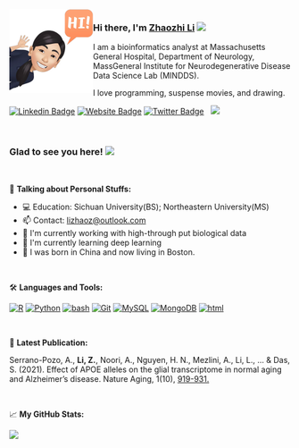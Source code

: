 <img align="left" width="150" height="150" margin-right="100" alt="zhaozhili" src="images/hi.png"/>

### Hi there, I'm <a href="https://gkassym.netlify.app" target="_blank">Zhaozhi Li</a> <img src="https://media.giphy.com/media/hvRJCLFzcasrR4ia7z/giphy.gif" width="25px">

I am a bioinformatics analyst at Massachusetts General Hospital, Department of Neurology, MassGeneral Institute for Neurodegenerative Disease Data Science Lab (MINDDS).

I love programming, suspense movies, and drawing. 

[![Linkedin Badge](https://img.shields.io/badge/-LinkedIn-0e76a8?style=flat-square&logo=Linkedin&logoColor=white)](https://www.linkedin.com/in/zhaozhi-li-10749a14a/)
[![Website Badge](https://img.shields.io/badge/Website-3b5998?style=flat-square&logo=google-chrome&logoColor=white)](https://www.linkedin.com/in/zhaozhi-li-10749a14a/)
[![Twitter Badge](https://img.shields.io/badge/-Twitter-00acee?style=flat-square&logo=Twitter&logoColor=white)](https://twitter.com/jerry_zhaozhi)
&nbsp; ![](https://visitor-badge.glitch.me/badge?page_id=zhaozhili)

<br>

### Glad to see you here! <img src="https://c.tenor.com/3_mXIoBPNhoAAAAi/party-parrot.gif" width="25px">

<br>

🌱 **Talking about Personal Stuffs:**

- 💻 Education: Sichuan University(BS); Northeastern University(MS)
- 📫 Contact: lizhaoz@outlook.com
- 👾 I'm currently working with high-through put biological data
- 🚀 I'm currently learning deep learning
- 💬 I was born in China and now living in Boston.

<br>

🛠 **Languages and Tools:**

[![R](https://img.shields.io/badge/R-276DC3?style=flat-square&logo=r&logoColor=ffffff)](https://www.r-project.org)
[![Python](https://img.shields.io/badge/-Python-3776AB?style=flat-square&logo=python&logoColor=ffffff)](https://www.python.org/)
[![bash](https://img.shields.io/badge/Shell_Script-121011?style=flat-square&logo=gnu-bash&logoColor=ffffff)]()
[![Git](https://img.shields.io/badge/-Git-%23F05032?style=flat-square&logo=git&logoColor=%23ffffff)](https://git-scm.com/)
[![MySQL](https://img.shields.io/badge/-MySQL-4479A1?style=flat-square&logo=MySQL&logoColor=ffffff)](https://www.mysql.com/)
[![MongoDB](https://img.shields.io/badge/-MongoDB-47A248?style=flat-square&logo=MongoDB&logoColor=ffffff)](https://www.mongodb.com/)
[![html](https://img.shields.io/badge/HTML-239120?style=flat-square&logo=html5&logoColor=ffffff)]()

<br>

📝 **Latest Publication:**

Serrano-Pozo, A., **Li, Z.**, Noori, A., Nguyen, H. N., Mezlini, A., Li, L., ... & Das, S. (2021). Effect of APOE alleles on the glial transcriptome in normal aging and Alzheimer’s disease. Nature Aging, 1(10), <a href="https://www.researchgate.net/publication/355183269_Effect_of_APOE_alleles_on_the_glial_transcriptome_in_normal_aging_and_Alzheimer's_disease">919-931.</a>

<br>

📈 **My GitHub Stats:**

<p>
  <img height="100em" src="https://github-readme-stats.vercel.app/api/top-langs/?username=lizhaozhi&show_icons=true&hide_border=true&layout=compact&langs_count=8&count-private=true"/>
</p>
